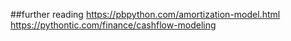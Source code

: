 ##further reading 
https://pbpython.com/amortization-model.html
https://pythontic.com/finance/cashflow-modeling